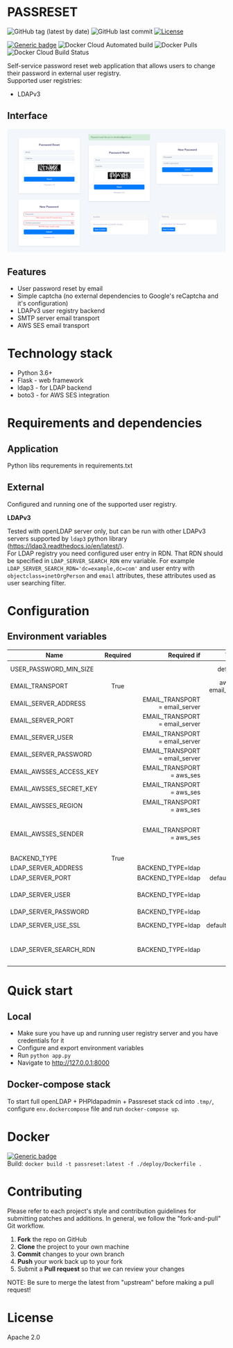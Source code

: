 # PASSRESET
![GitHub tag (latest by date)](https://img.shields.io/github/v/tag/vfabi/passreset)
![GitHub last commit](https://img.shields.io/github/last-commit/vfabi/passreset)
[![License](https://img.shields.io/badge/License-Apache%202.0-blue.svg)](https://opensource.org/licenses/Apache-2.0)

[![Generic badge](https://img.shields.io/badge/hub.docker.com-vfabi/passreset-<>.svg)](https://hub.docker.com/repository/docker/vfabi/passreset)
![Docker Cloud Automated build](https://img.shields.io/docker/cloud/automated/vfabi/passreset)
![Docker Pulls](https://img.shields.io/docker/pulls/vfabi/passreset)
![Docker Cloud Build Status](https://img.shields.io/docker/cloud/build/vfabi/passreset)

Self-service password reset web application that allows users to change their password in external user registry.  
Supported user registries: 
- LDAPv3

## Interface
![Image description](.tmp/interface.png)

## Features
- User password reset by email
- Simple captcha (no external dependencies to Google's reCaptcha and it's configuration)
- LDAPv3 user registry backend
- SMTP server email transport
- AWS SES email transport


# Technology stack
- Python 3.6+
- Flask - web framework
- ldap3 - for LDAP backend
- boto3 - for AWS SES integration


# Requirements and dependencies
## Application
Python libs requrements in requirements.txt

## External
Configured and running one of the supported user registry.  

**LDAPv3**

Tested with openLDAP server only, but can be run with other LDAPv3 servers supported by `ldap3` python library (https://ldap3.readthedocs.io/en/latest/).  
For LDAP registry you need configured user entry in RDN. That RDN should be specified in `LDAP_SERVER_SEARCH_RDN` env variable. For example `LDAP_SERVER_SEARCH_RDN='dc=example,dc=com'` and user entry with `objectclass=inetOrgPerson` and `email` attributes, these attributes used as user searching filter.  


# Configuration
## Environment variables
| Name   |      Required     |  Required if | Values |Description|
|----------|:-------------:|------:|------:|------:|
|USER_PASSWORD_MIN_SIZE|||default=8|user password minimal length size|
|EMAIL_TRANSPORT|True|   |aws_ses, email_server|email transport|
|EMAIL_SERVER_ADDRESS||EMAIL_TRANSPORT = email_server||email server address|
|EMAIL_SERVER_PORT||EMAIL_TRANSPORT = email_server||email server port|
|EMAIL_SERVER_USER||EMAIL_TRANSPORT = email_server||email user|
|EMAIL_SERVER_PASSWORD||EMAIL_TRANSPORT = email_server||email user password|
|EMAIL_AWSSES_ACCESS_KEY||EMAIL_TRANSPORT = aws_ses||AWS access key|
|EMAIL_AWSSES_SECRET_KEY||EMAIL_TRANSPORT = aws_ses||AWS secret key|
|EMAIL_AWSSES_REGION||EMAIL_TRANSPORT = aws_ses||AWS region|
|EMAIL_AWSSES_SENDER||EMAIL_TRANSPORT = aws_ses||'from' email address. Note: this email address should be AWS SES verified to successfully send email messages via AWS SES.|
|BACKEND_TYPE|True||ldap|user registry backend type|
|LDAP_SERVER_ADDRESS||BACKEND_TYPE=ldap||LDAP server ip address|
|LDAP_SERVER_PORT||BACKEND_TYPE=ldap|default=389|LDAP server ip port|
|LDAP_SERVER_USER||BACKEND_TYPE=ldap||LDAP administrator user (DN string, example: `cn=admin,dc=example,dc=com`)|
|LDAP_SERVER_PASSWORD||BACKEND_TYPE=ldap||LDAP user password|
|LDAP_SERVER_USE_SSL||BACKEND_TYPE=ldap|default=False|use SSL for LDAP server connection|
|LDAP_SERVER_SEARCH_RDN||BACKEND_TYPE=ldap||LDAP RDN where searching for user entry by `email` attribute (example: `dc=example,dc=com`)|


# Quick start
## Local
 - Make sure you have up and running user registry server and you have credentials for it
 - Configure and export environment variables
 - Run `python app.py`
 - Navigate to http://127.0.0.1:8000

## Docker-compose stack 
To start full openLDAP + PHPldapadmin + Passreset stack cd into `.tmp/`, configure `env.dockercompose` file and run `docker-compose up`.


# Docker
[![Generic badge](https://img.shields.io/badge/hub.docker.com-vfabi/passreset-<>.svg)](https://hub.docker.com/repository/docker/vfabi/passreset)  
Build: `docker build -t passreset:latest -f ./deploy/Dockerfile .`


# Contributing
Please refer to each project's style and contribution guidelines for submitting patches and additions. In general, we follow the "fork-and-pull" Git workflow.

 1. **Fork** the repo on GitHub
 2. **Clone** the project to your own machine
 3. **Commit** changes to your own branch
 4. **Push** your work back up to your fork
 5. Submit a **Pull request** so that we can review your changes

NOTE: Be sure to merge the latest from "upstream" before making a pull request!


# License
Apache 2.0